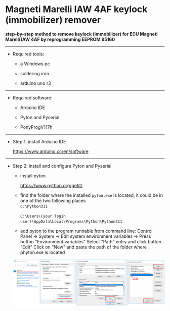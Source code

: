# Magneti Marelli IAW 4AF keylock (immobilizer) remover
**step-by-step method to remove keylock (immobilizer) for ECU Magneti Marelli IAW 4AF by reprogramming EEPROM 95160**
      
___
* Required tools:
	   
   * a Windows pc
   
   * soldering iron
	   
   * arduino uno r3
   
      
___
* Required software:
	   
   * Arduino IDE
	   
   * Pyton and Pyserial
   
   * PonyProgV117h
   
___
* Step 1: install Arduino IDE  

     https://www.arduino.cc/en/software
   
___
* Step 2: install and configure Pyton and Pyserial  
	   
   * install pyton  

     https://www.python.org/getit/
   
   * find the folder where the installed `pyton.exe` is located, it could be in one of the two following places  
     `C:\Python311`
     
     `C:\Users\(your login user)\AppData\Local\Programs\Python\Python311`
 
   *  add pyton to the program runnable from command line:
     Control Panel -> System -> Edit system environment variables -> Press button "Environment variables"
     Select "Path" entry and click button "Edit"
     Click on "New" and paste the path of the folder where phyton.exe is located
    
    ![Example](https://github.com/lozziboy/IAW_4AF_keylock_remover/blob/main/environment_variable.png)
    
     
